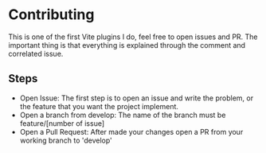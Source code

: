 # Contributing

This is one of the first Vite plugins I do, feel free to open issues and PR.
The important thing is that everything is explained through the comment and correlated issue.

## Steps

- Open Issue: The first step is to open an issue and write the problem, or the feature that you want the project implement.
- Open a branch from develop: The name of the branch must be feature/[number of issue]
- Open a Pull Request: After made your changes open a PR from your working branch to 'develop'

